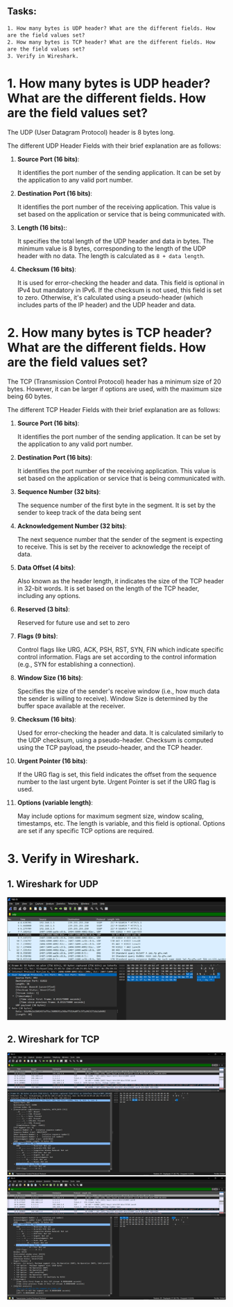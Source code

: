 ## Tasks:
```
1. How many bytes is UDP header? What are the different fields. How are the field values set?
2. How many bytes is TCP header? What are the different fields. How are the field values set?
3. Verify in Wireshark.
```

# 1. How many bytes is UDP header? What are the different fields. How are the field values set?

The UDP (User Datagram Protocol) header is 8 bytes long.

The different UDP Header Fields with their brief explanation are as follows:

1. **Source Port (16 bits)**:

    It identifies the port number of the sending application. It can be set by the application to any valid port number.

2. **Destination Port (16 bits)**:

    It identifies the port number of the receiving application. This value is set based on the application or service that is being communicated with.

3. **Length (16 bits):**:

    It specifies the total length of the UDP header and data in bytes. The minimum value is 8 bytes, corresponding to the length of the UDP header with no data. The length is calculated as `8 + data length`.

4. **Checksum (16 bits)**:

    It is used for error-checking the header and data. This field is optional in IPv4 but mandatory in IPv6. If the checksum is not used, this field is set to zero. Otherwise, it's calculated using a pseudo-header (which includes parts of the IP header) and the UDP header and data.

# 2. How many bytes is TCP header? What are the different fields. How are the field values set?

The TCP (Transmission Control Protocol) header has a minimum size of 20 bytes. However, it can be larger if options are used, with the maximum size being 60 bytes.

The different TCP Header Fields with their brief explanation are as follows:

1. **Source Port (16 bits)**:

    It identifies the port number of the sending application. It can be set by the application to any valid port number.

2. **Destination Port (16 bits)**:

    It identifies the port number of the receiving application. This value is set based on the application or service that is being communicated with.

3. **Sequence Number (32 bits)**:

    The sequence number of the first byte in the segment. It is set by the sender to keep track of the data being sent

4. **Acknowledgement Number (32 bits)**:

    The next sequence number that the sender of the segment is expecting to receive. This is set by the receiver to acknowledge the receipt of data.

5. **Data Offset (4 bits)**:

    Also known as the header length, it indicates the size of the TCP header in 32-bit words. It is set based on the length of the TCP header, including any options.

6. **Reserved (3 bits)**:

    Reserved for future use and set to zero

7. **Flags (9 bits)**:

    Control flags like URG, ACK, PSH, RST, SYN, FIN which indicate specific control information. Flags are set according to the control information (e.g., SYN for establishing a connection).

8. **Window Size (16 bits)**:

    Specifies the size of the sender's receive window (i.e., how much data the sender is willing to receive). Window Size is determined by the buffer space available at the receiver.

9. **Checksum (16 bits)**:

    Used for error-checking the header and data. It is calculated similarly to the UDP checksum, using a pseudo-header. Checksum is computed using the TCP payload, the pseudo-header, and the TCP header.

10. **Urgent Pointer (16 bits)**:

    If the URG flag is set, this field indicates the offset from the sequence number to the last urgent byte. Urgent Pointer is set if the URG flag is used.

11. **Options (variable length)**:

    May include options for maximum segment size, window scaling, timestamps, etc. The length is variable, and this field is optional. Options are set if any specific TCP options are required.

# 3. Verify in Wireshark.

## 1. Wireshark for UDP

<img src="03udp.PNG">

## 2. Wireshark for TCP

<img src="03tcp1.PNG">
<img src="03tcp2.PNG">